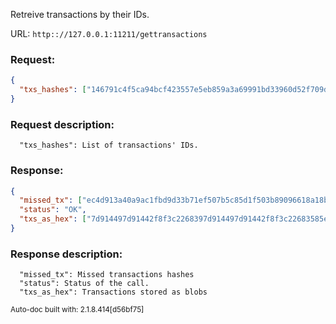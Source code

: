 Retreive transactions by their IDs.

URL: ```http:://127.0.0.1:11211/gettransactions```
### Request: 
```json
{
  "txs_hashes": ["146791c4f5ca94bcf423557e5eb859a3a69991bd33960d52f709d88bf5d1ac6d","ec4d913a40a9ac1fbd9d33b71ef507b5c85d1f503b89096618a18b08991b5171"]
}
```
### Request description: 
```
  "txs_hashes": List of transactions' IDs.

```
### Response: 
```json
{
  "missed_tx": ["ec4d913a40a9ac1fbd9d33b71ef507b5c85d1f503b89096618a18b08991b5171"],
  "status": "OK",
  "txs_as_hex": ["7d914497d91442f8f3c2268397d914497d91442f8f3c22683585eaa60b53757d49bf046a96269cef45c1bc9ff7300cc2f8f3c22683585eaa60b53757d49bf046a96269cef45c1bc9ff7300cc"]
}
```
### Response description: 
```
  "missed_tx": Missed transactions hashes
  "status": Status of the call.
  "txs_as_hex": Transactions stored as blobs

```
<sub>Auto-doc built with: 2.1.8.414[d56bf75]</sub>